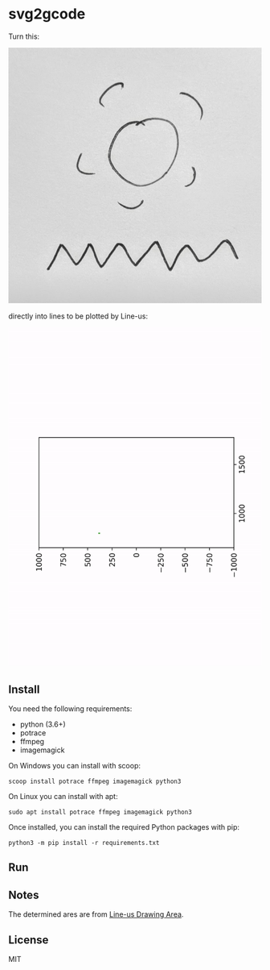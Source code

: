 # svg2gcode

Turn this:

![sun](.github/sun.jpg)

directly into lines to be plotted by Line-us:

![](.github/output.gif)

## Install

You need the following requirements:

- python (3.6+)
- potrace
- ffmpeg
- imagemagick

On Windows you can install with scoop:

	scoop install potrace ffmpeg imagemagick python3

On Linux you can install with apt:
	
	sudo apt install potrace ffmpeg imagemagick python3

Once installed,  you can install the required Python packages with pip:

	python3 -m pip install -r requirements.txt

## Run


## Notes

The determined ares are from [Line-us Drawing Area](https://github.com/Line-us/Line-us-Programming/blob/master/Documentation/LineUsDrawingArea.pdf).



## License

MIT